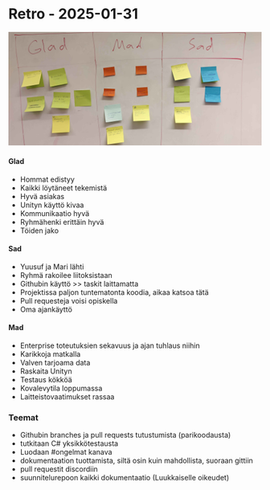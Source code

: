 # Retro - 2025-01-31

![](attachments/IMG_20250131_135047.jpg)

#### Glad
- Hommat edistyy
- Kaikki löytäneet tekemistä
- Hyvä asiakas
- Unityn käyttö kivaa
- Kommunikaatio hyvä
- Ryhmähenki erittäin hyvä
- Töiden jako

#### Sad
- Yuusuf ja Mari lähti
- Ryhmä rakoilee liitoksistaan
- Githubin käyttö >> taskit laittamatta
- Projektissa paljon tuntematonta koodia, aikaa katsoa tätä
- Pull requesteja voisi opiskella
- Oma ajankäyttö

#### Mad
- Enterprise toteutuksien sekavuus ja ajan tuhlaus niihin
- Karikkoja matkalla
- Valven tarjoama data
- Raskaita Unityn
- Testaus kökköä
- Kovalevytila loppumassa
- Laitteistovaatimukset rassaa

### Teemat
- Githubin branches ja pull requests tutustumista (parikoodausta)
- tutkitaan C# yksikkötestausta
- Luodaan #ongelmat kanava
- dokumentaation tuottamista, siltä osin kuin mahdollista, suoraan gittiin 
- pull requestit discordiin
- suunnitelurepoon kaikki dokumentaatio (Luukkaiselle oikeudet)
